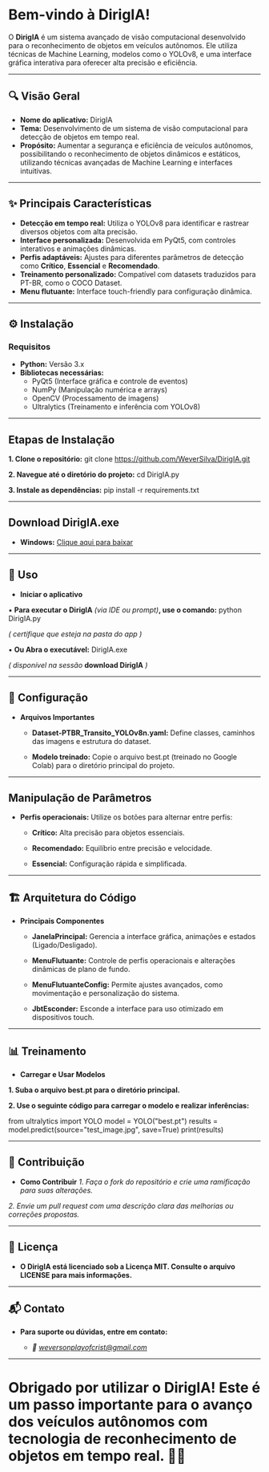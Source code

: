 # Bem-vindo à DirigIA!

O **DirigIA** é um sistema avançado de visão computacional desenvolvido para o reconhecimento de objetos em veículos autônomos. Ele utiliza técnicas de Machine Learning, modelos como o YOLOv8, e uma interface gráfica interativa para oferecer alta precisão e eficiência.

---

## 🔍 Visão Geral

- **Nome do aplicativo:** DirigIA
- **Tema:** Desenvolvimento de um sistema de visão computacional para detecção de objetos em tempo real.
- **Propósito:** Aumentar a segurança e eficiência de veículos autônomos, possibilitando o reconhecimento de objetos dinâmicos e estáticos, utilizando técnicas avançadas de Machine Learning e interfaces intuitivas.

---

## ✨ Principais Características

- **Detecção em tempo real:** Utiliza o YOLOv8 para identificar e rastrear diversos objetos com alta precisão.
- **Interface personalizada:** Desenvolvida em PyQt5, com controles interativos e animações dinâmicas.
- **Perfis adaptáveis:** Ajustes para diferentes parâmetros de detecção como **Crítico**, **Essencial** e **Recomendado**.
- **Treinamento personalizado:** Compatível com datasets traduzidos para PT-BR, como o COCO Dataset.
- **Menu flutuante:** Interface touch-friendly para configuração dinâmica.

---

## ⚙️ Instalação

### **Requisitos**
- **Python:** Versão 3.x
- **Bibliotecas necessárias:**
  - PyQt5 (Interface gráfica e controle de eventos)
  - NumPy (Manipulação numérica e arrays)
  - OpenCV (Processamento de imagens)
  - Ultralytics (Treinamento e inferência com YOLOv8)

---

## **Etapas de Instalação**

**1. Clone o repositório:**
git clone https://github.com/WeverSilva/DirigIA.git
   
**2. Navegue até o diretório do projeto:**
  cd DirigIA.py

**3. Instale as dependências:**
  pip install -r requirements.txt

---

## **Download DirigIA.exe**

- **Windows:** [Clique aqui para baixar](https://drive.google.com/file/d/16UTGdhsvEA0LfxfkzVHZ8FY68wdg_B0n/view?usp=sharing)

---

## **🚀 Uso**

- **Iniciar o aplicativo**

▪ **Para executar o DirigIA** *(via IDE ou prompt)***, use o comando:** python DirigIA.py

*( certifique que esteja na pasta do app )*

▪ **Ou Abra o executável:** DirigIA.exe

*( disponível na sessão* **download DirigIA** *)*

---

## **🔧 Configuração**

- **Arquivos Importantes**

  - **Dataset-PTBR_Transito_YOLOv8n.yaml:** Define classes, caminhos das imagens e estrutura do dataset.

  - **Modelo treinado:** Copie o arquivo best.pt (treinado no Google Colab) para o diretório principal do projeto.

---

## **Manipulação de Parâmetros**

- **Perfis operacionais:** Utilize os botões para alternar entre perfis:

  - **Crítico:** Alta precisão para objetos essenciais.

  - **Recomendado:** Equilíbrio entre precisão e velocidade.

  - **Essencial:** Configuração rápida e simplificada.

---

## **🏗️ Arquitetura do Código**

- **Principais Componentes**

  - **JanelaPrincipal:** Gerencia a interface gráfica, animações e estados (Ligado/Desligado).

  - **MenuFlutuante:** Controle de perfis operacionais e alterações dinâmicas de plano de fundo.

  - **MenuFlutuanteConfig:** Permite ajustes avançados, como movimentação e personalização do sistema.

  - **JbtEsconder:** Esconde a interface para uso otimizado em dispositivos touch.

---

## **📊 Treinamento**

- **Carregar e Usar Modelos**

**1. Suba o arquivo best.pt para o diretório principal.**

**2. Use o seguinte código para carregar o modelo e realizar inferências:**

from ultralytics import YOLO
model = YOLO("best.pt")
results = model.predict(source="test_image.jpg", save=True)
print(results)

---

## 🤝 Contribuição
- **Como Contribuir**
*1. Faça o fork do repositório e crie uma ramificação para suas alterações.*

*2. Envie um pull request com uma descrição clara das melhorias ou correções propostas.*

---

## 📜 Licença
- **O DirigIA está licenciado sob a Licença MIT. Consulte o arquivo LICENSE para mais informações.**

---

## 📬 Contato
- **Para suporte ou dúvidas, entre em contato:**

  - *📧 weversonplayofcrist@gmail.com*

---

# Obrigado por utilizar o DirigIA! Este é um passo importante para o avanço dos veículos autônomos com tecnologia de reconhecimento de objetos em tempo real. 🚗✨

